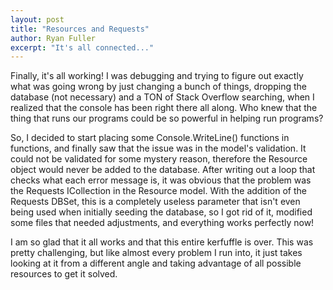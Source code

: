 ```yaml
---
layout: post
title: "Resources and Requests"
author: Ryan Fuller
excerpt: "It's all connected..."
---
```

Finally, it's all working! I was debugging and trying to figure out exactly what was going wrong by just changing a bunch of things, dropping the database (not necessary) and a TON of Stack Overflow searching, when I realized that the console has been right there all along. Who knew that the thing that runs our programs could be so powerful in helping run programs?

So, I decided to start placing some Console.WriteLine() functions in functions, and finally saw that the issue was in the model's validation. It could not be validated for some mystery reason, therefore the Resource object would never be added to the database. After writing out a loop that checks what each error message is, it was obvious that the problem was the Requests ICollection in the Resource model. With the addition of the Requests DBSet, this is a completely useless parameter that isn't even being used when initially seeding the database, so I got rid of it, modified some files that needed adjustments, and everything works perfectly now!

I am so glad that it all works and that this entire kerfuffle is over. This was pretty challenging, but like almost every problem I run into, it just takes looking at it from a different angle and taking advantage of all possible resources to get it solved.